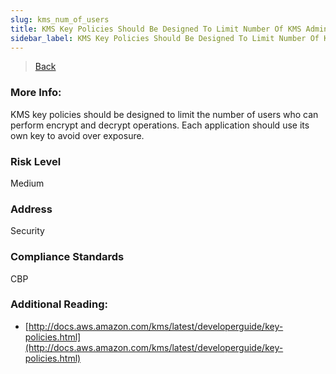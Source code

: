 ```yaml
---
slug: kms_num_of_users
title: KMS Key Policies Should Be Designed To Limit Number Of KMS Admins
sidebar_label: KMS Key Policies Should Be Designed To Limit Number Of KMS Admins
---
```

> [Back](../../kmsmonitoring)

### More Info:
KMS key policies should be designed to limit the number of users who can perform encrypt and decrypt operations. Each application should use its own key to avoid over exposure.

### Risk Level
Medium

### Address
Security

### Compliance Standards
CBP

### Additional Reading:
- [http://docs.aws.amazon.com/kms/latest/developerguide/key-policies.html](http://docs.aws.amazon.com/kms/latest/developerguide/key-policies.html) 
